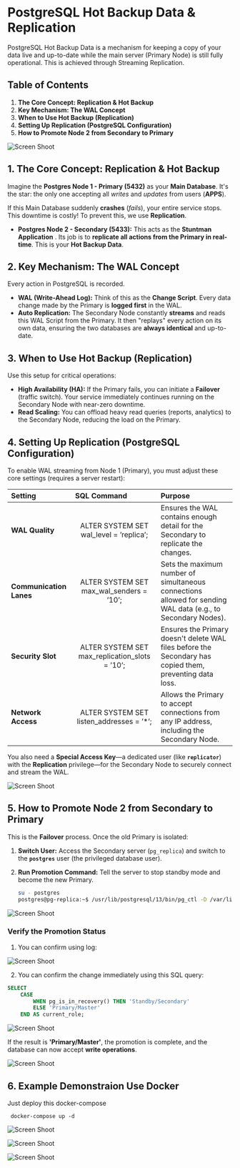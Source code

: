 
# PostgreSQL Hot Backup Data & Replication 

PostgreSQL Hot Backup Data is a mechanism for keeping a copy of your data live and up-to-date while the main server (Primary Node) is still fully operational. This is achieved through Streaming Replication.

## Table of Contents

1.  **The Core Concept: Replication & Hot Backup**
2.  **Key Mechanism: The WAL Concept**
3.  **When to Use Hot Backup (Replication)**
4.  **Setting Up Replication (PostgreSQL Configuration)**
5.  **How to Promote Node 2 from Secondary to Primary**

![Screen Shoot](./design/architecture.jpg)


## 1\. The Core Concept: Replication & Hot Backup

Imagine the **Postgres Node 1 - Primary (5432)** as your **Main Database**. It's the star: the only one accepting all *writes* and *updates* from users (**APPS**).

If this Main Database suddenly **crashes** (*fails*), your entire service stops. This downtime is costly\! To prevent this, we use **Replication**.

  * **Postgres Node 2 - Secondary (5433):** This acts as the **Stuntman Application** . Its job is to **replicate all actions from the Primary in real-time**. This is your **Hot Backup Data**.


## 2\. Key Mechanism: The WAL Concept

Every action in PostgreSQL is recorded.

  * **WAL (Write-Ahead Log):** Think of this as the **Change Script**. Every data change made by the Primary is **logged first** in the WAL.
  * **Auto Replication:** The Secondary Node constantly **streams** and reads this WAL Script from the Primary. It then "replays" every action on its own data, ensuring the two databases are **always identical** and up-to-date.


## 3\. When to Use Hot Backup (Replication)

Use this setup for critical operations:

  * **High Availability (HA):** If the Primary fails, you can initiate a **Failover** (traffic switch). Your service immediately continues running on the Secondary Node with near-zero downtime.
  * **Read Scaling:** You can offload heavy read queries (reports, analytics) to the Secondary Node, reducing the load on the Primary.


## 4\. Setting Up Replication (PostgreSQL Configuration)

To enable WAL streaming from Node 1 (Primary), you must adjust these core settings (requires a server restart):

| Setting | SQL Command | Purpose |
| :--- | :--- | :--- |
| **WAL Quality** | $$\text{ALTER SYSTEM SET wal\_level = 'replica';}$$ | Ensures the WAL contains enough detail for the Secondary to replicate the changes. |
| **Communication Lanes** | $$\text{ALTER SYSTEM SET max\_wal\_senders = '10';}$$ | Sets the maximum number of simultaneous connections allowed for sending WAL data (e.g., to Secondary Nodes). |
| **Security Slot** | $$\text{ALTER SYSTEM SET max\_replication\_slots = '10';}$$ | Ensures the Primary doesn't delete WAL files before the Secondary has copied them, preventing data loss. |
| **Network Access** | $$\text{ALTER SYSTEM SET listen\_addresses = '*';}$$ | Allows the Primary to accept connections from any IP address, including the Secondary Node. |

You also need a **Special Access Key**—a dedicated user (like **`replicator`**) with the **Replication** privilege—for the Secondary Node to securely connect and stream the WAL.

![Screen Shoot](./ss/create-user-replicator.jpg)

## 5\. How to Promote Node 2 from Secondary to Primary

This is the **Failover** process. Once the old Primary is isolated:

1.  **Switch User:** Access the Secondary server (`pg_replica`) and switch to the **`postgres`** user (the privileged database user).

2.  **Run Promotion Command:** Tell the server to stop standby mode and become the new Primary.

    ```bash
    su - postgres
    postgres@pg-replica:~$ /usr/lib/postgresql/13/bin/pg_ctl -D /var/lib/postgresql/data/ promote
    ```

![Screen Shoot](./ss/promote.jpg)


### Verify the Promotion Status

1. You can confirm using log:

![Screen Shoot](./ss/promote-check.jpg)

2. You can confirm the change immediately using this SQL query:

```sql
SELECT
    CASE
        WHEN pg_is_in_recovery() THEN 'Standby/Secondary'
        ELSE 'Primary/Master'
    END AS current_role;
```

![Screen Shoot](./ss/promote-check-sql.jpg)


If the result is **'Primary/Master'**, the promotion is complete, and the database can now accept **write operations**.

![Screen Shoot](./ss/promote-test-insert.jpg)


## 6\. Example Demonstraion Use Docker 

Just deploy this docker-compose

```
 docker-compose up -d
```

![Screen Shoot](./ss/1.jpg)


![Screen Shoot](./ss/2.jpg)


![Screen Shoot](./ss/5.jpg)
